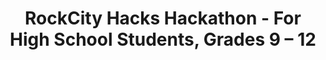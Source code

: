 ---
state: AR
region: LittleRock
title: RockCity Hacks Hackathon - For High School Students, Grades 9 – 12
event_url: https://www.uaex.edu/hackathon/rockcityhacks.aspx
start_date: 2019-04-27
end_date: 2019-04-28
cost: FREE
topics: [ appdev, community, kids ]
---